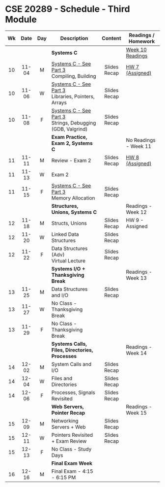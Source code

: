 # CSE 20289 - Schedule - Third Module



| **Wk** | **Date** | **Day** | **Description** | **Content** | **Readings / Homework** |
|:-:|:-:|:-:|---|:-:|---|
|   |       |   | **Systems C** | |[Week 10 Readings](../readings/readings-week10.md) |
| 10 | 11-04 | M |[Systems C - See Part 3](./schedule-part3.md) <br> Compiling, Building | Slides <br> Recap | [HW 7 (Assigned)](../hw/hw07/README.md) |  
| 10 | 11-06 | W |[Systems C - See Part 3](./schedule-part3.md) <br> Libraries, Pointers, Arrays | Slides <br> Recap | |  
| 10 | 11-08 | F |[Systems C - See Part 3](./schedule-part3.md) <br> Strings, Debugging (GDB, Valgrind) | Slides <br> Recap | |  
|    |       |   | **Exam Practice, Exam 2, Systems C** | | No Readings - Week 11 | | 
| 11 | 11-11 | M | Review - Exam 2 | Slides <br> Recap | [HW 8 (Assigned)](../hw/hw08/README.md) | 
| 11 | 11-13 | W | Exam 2 | | | 
| 11 | 11-15 | F | [Systems C - See Part 3](./schedule-part3.md) <br> Memory Allocation | Slides <br> Recap | |
|    |       |   | **Structures, Unions, Systems C** | | Readings - Week 12 | | 
| 12 | 11-18 | M | Structs, Unions | Slides <br> Recap | HW 9 - Assigned | | 
| 12 | 11-20 | W | Linked Data Structures | Slides <br> Recap | | | 
| 12 | 11-22 | F | Data Structures (Adv) <br> Virtual Lecture | Slides <br> Recap | | |
|    |       |   | **Systems I/O + Thanksgiving Break** | | Readings - Week 13 | | 
| 13 | 11-25 | M | Data Structures and I/O | Slides <br> Recap | | HW 10 - Assigned | 
| 13 | 11-27 | W | No Class - Thanksgiving Break | | | | 
| 13 | 11-29 | F | No Class - Thanksgiving Break | | | | 
|    |       |   | **Systems Calls, Files, Directories, Processes** | | Readings - Week 14 | | 
| 14 | 12-02 | M | System Calls and I/O | Slides <br> Recap | | |
| 14 | 12-04 | W | Files and Directories | Slides <br> Recap | | |
| 14 | 12-06 | F | Processes, Signals Revisited | Slides <br> Recap | | |
|    |       |   | **Web Servers, Pointer Recap** | | Readings - Week 15 | | 
| 15 | 12-09 | M | Networking Servers + Web | Slides <br> Recap | | |
| 15 | 12-11 | W | Pointers Revisited + Exam Review | Slides <br> Recap | | |
| 15 | 12-13 | F | No Class - Study Days | | | 
|    |       |   | **Final Exam Week** | | | |
| 16 | 12-16 | M | Final Exam - 4:15 - 6:15 PM | | | |


